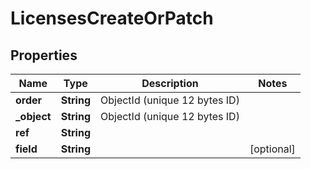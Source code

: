 

# LicensesCreateOrPatch


## Properties

| Name | Type | Description | Notes |
|------------ | ------------- | ------------- | -------------|
|**order** | **String** | ObjectId (unique 12 bytes ID) |  |
|**_object** | **String** | ObjectId (unique 12 bytes ID) |  |
|**ref** | **String** |  |  |
|**field** | **String** |  |  [optional] |



